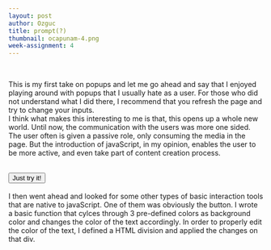 ```yaml
---
layout: post
author: Ozguc
title: prompt(?)
thumbnail: ocapunam-4.png
week-assignment: 4
---
```

<script type="text/javascript">
    var name = "";
    var counter = 0;
    var color;
    var r = confirm("Do you want to share your name? This is for a good cause.");
    if (r == true) {
        name = prompt("Excellent! What is your name?");
        txt = ("You did the right thing " + name +"!");
    }
    else {
        txt = "You little rebel! I like you."
    }
    
    function setColor() {
    counter = counter + 1
    if (counter%4 == 0) {
    document.getElementById("text").style.color = '#000000';
    document.body.style.backgroundColor = "#ffffff";
    }
    else if (counter % 4 == 1) {
    document.getElementById("text").style.color = '#ffffff';
    document.body.style.backgroundColor = "#587498";
    }
    else if (counter%4 == 2) {
    document.getElementById("text").style.color = '#ffffff';
    document.body.style.backgroundColor = "#FFD800";
    }
    else {
    document.getElementById("text").style.color = '#ffffff';
    document.body.style.backgroundColor = "#E86850";
    }
}
</script>
<div id="text">

<script type="text/javascript">
     document.write(txt);
</script><br />

This is my first take on popups and let me go ahead and say that I enjoyed playing around with popups that I usually hate as a user. For those who did not understand what I did there, I recommend that you refresh the page and try to change your inputs.<br />
I think what makes this interesting to me is that, this opens up a whole new world. Until now, the communication with the users was more one sided. The user often is given a passive role, only consuming the media in the page. But the introduction of javaScript, in my opinion, enables the user to be more active, and even take part of content creation process.<br /><br />

<button type="button" onclick="setColor()">Just try it!</button><br /><br />
I then went ahead and looked for some other types of basic interaction tools that are native to javaScript. One of them was obviously the button. I wrote a basic function that cylces through 3 pre-defined colors as background color and changes the color of the text accordingly. In order to properly edit the color of the text, I defined a HTML division and applied the changes on that div.
</div>